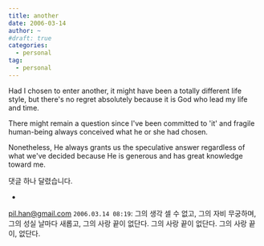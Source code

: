 ```yaml
---
title: another
date: 2006-03-14
author: ~
#draft: true
categories:
  - personal
tag:
  - personal
---
```




Had I chosen to enter another, it might have been a totally different life style, but there's no regret absolutely because it is God who lead my life and time.

There might remain a question since I've been committed to 'it' and fragile human-being always conceived what he or she had chosen.

Nonetheless, He always grants us the speculative answer regardless of what we've decided because He is generous and has great knowledge toward me. 


 댓글 하나 달렸습니다.

- 
pil.han@gmail.com `2006.03.14 08:19`: 
그의 생각 셀 수 없고, 그의 자비 무궁하며, 그의 성실 날마다 새롭고, 그의 사랑 끝이 없단다. 그의 사랑 끝이 없단다. 그의 사랑 끝이, 없단다.




